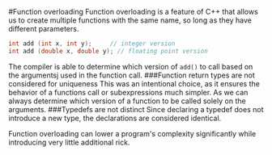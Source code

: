 #Function overloading
Function overloading is a feature of C++ that allows us to create multiple functions with the same name, so long as they have different parameters.
```cpp
int add (int x, int y);     // integer version
int add (double x, double y); // floating point version
```
The compiler is able to determine which version of `add()` to call based on the argumentsj used in the function call.
###Function return types are not considered for uniqueness
This was an intentional choice, as it ensures the behavior of a functions call or subexpressions much simpler. As we can always determine which version of a function to be called solely on the arguments.
###Typedefs are not distinct
Since declaring a typedef does not introduce a new type, the declarations are considered identical.

Function overloading can lower a program's complexity significantly while introducing very little additional rick.
